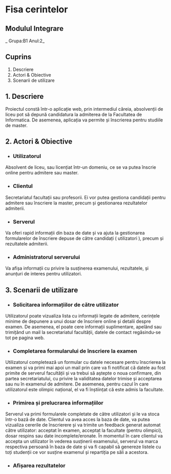 # **Fisa cerintelor**
##  Modulul Integrare
_ Grupa:B1 Anul:2_
## Cuprins
1. Descriere
1. Actori & Obiective
1. Scenarii de utilizare

## 1. Descriere

   Proiectul constă într-o aplicație web, prin intermediul căreia, absolvenții de liceu pot să depună candidatura la admiterea de la Facultatea de Informatica. De asemenea, aplicația va permite și înscrierea pentru studiile de master.

## 2. Actori & Obiective
- ### Utilizatorul
Absolvent de liceu, sau licențiat într-un domeniu, ce se va putea înscrie online pentru admitere sau master.
- ### Clientul
Secretariatul facultații sau profesorii. Ei vor putea gestiona candidații pentru admitere sau înscriere la master, precum și gestionarea rezultatelor admiterii.
- ### Serverul
Va oferi rapid informații din baza de date și va ajuta la gestionarea formularelor de înscriere depuse de către candidați ( utilizatori ), precum și rezultatele admiterii.
- ### Administratorul serverului
Va afișa informații cu privire la susținerea examenului, rezultatele, și anunțuri de interes pentru utilizatori.

## 3. Scenarii de utilizare

- ### Solicitarea informațiilor de către utilizator
Utilizatorul poate vizualiza lista cu informații legate de admitere, cerințele minime de depunere a unui dosar de înscriere online și detalii despre examen. De asemenea, el poate cere informații suplimentare, apelând sau trimițând un mail la secretariatul facultății, datele de contact regăsindu-se tot pe pagina web.

- ### Completarea formularului de înscriere la examen
Utilizatorul completează un formular cu datele necesare pentru înscrierea la examen și va primi mai apoi un mail prin care va fi notificat că datele au fost primite de serverul facultății și va trebui să aștepte o noua confirmare, din partea secretariatului, cu privire la validitatea datelor trimise și acceptarea sau nu în examenul de admitere. De asemenea, pentru cazul în care utilizatorul este olimpic național, el va fi înștiințat că este admis la facultate.
- ### Primirea și prelucrarea informațiilor

Serverul va primi formularele completate de către utilizatori și le va stoca într-o bază de date.
Clientul va avea acces la baza de date, va putea vizualiza cererile de înscrierere și va trimite un feedback generat automat către utilizator: acceptat în examen, acceptat la facultate (pentru olimpici), dosar respins sau date incomplete/eronate. În momentul în care clientul va accepta un utilizator în vederea susținerii examenului, serverul va marca respectiva persoană în baza de date și va fi capabil să genereze listele cu toți studenții ce vor susține examenul și repartiția pe săli a acestora.

- ### Afișarea rezultatelor





